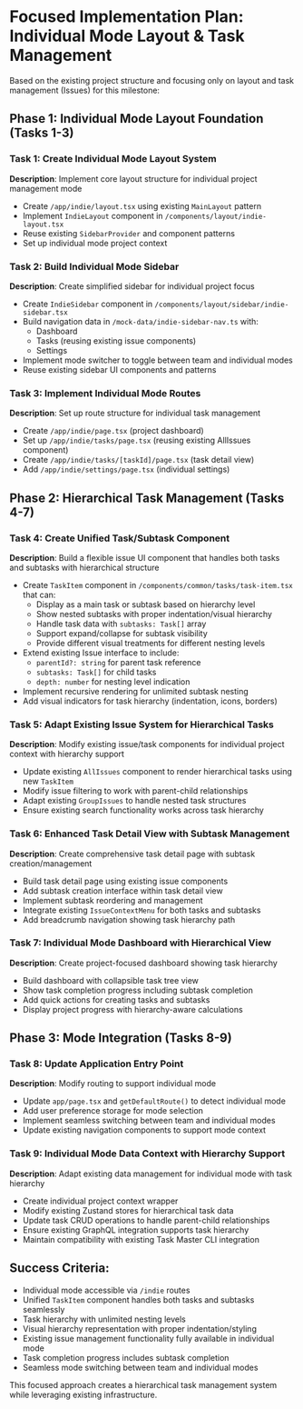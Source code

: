 # Focused Implementation Plan: Individual Mode Layout & Task Management

Based on the existing project structure and focusing only on layout and task management (Issues) for this milestone:

## Phase 1: Individual Mode Layout Foundation (Tasks 1-3)

### Task 1: Create Individual Mode Layout System

**Description**: Implement core layout structure for individual project management mode

- Create `/app/indie/layout.tsx` using existing `MainLayout` pattern
- Implement `IndieLayout` component in `/components/layout/indie-layout.tsx`
- Reuse existing `SidebarProvider` and component patterns
- Set up individual mode project context

### Task 2: Build Individual Mode Sidebar

**Description**: Create simplified sidebar for individual project focus

- Create `IndieSidebar` component in `/components/layout/sidebar/indie-sidebar.tsx`
- Build navigation data in `/mock-data/indie-sidebar-nav.ts` with:
   - Dashboard
   - Tasks (reusing existing issue components)
   - Settings
- Implement mode switcher to toggle between team and individual modes
- Reuse existing sidebar UI components and patterns

### Task 3: Implement Individual Mode Routes

**Description**: Set up route structure for individual task management

- Create `/app/indie/page.tsx` (project dashboard)
- Set up `/app/indie/tasks/page.tsx` (reusing existing AllIssues component)
- Create `/app/indie/tasks/[taskId]/page.tsx` (task detail view)
- Add `/app/indie/settings/page.tsx` (individual settings)

## Phase 2: Hierarchical Task Management (Tasks 4-7)

### Task 4: Create Unified Task/Subtask Component

**Description**: Build a flexible issue UI component that handles both tasks and subtasks with hierarchical structure

- Create `TaskItem` component in `/components/common/tasks/task-item.tsx` that can:
   - Display as a main task or subtask based on hierarchy level
   - Show nested subtasks with proper indentation/visual hierarchy
   - Handle task data with `subtasks: Task[]` array
   - Support expand/collapse for subtask visibility
   - Provide different visual treatments for different nesting levels
- Extend existing Issue interface to include:
   - `parentId?: string` for parent task reference
   - `subtasks: Task[]` for child tasks
   - `depth: number` for nesting level indication
- Implement recursive rendering for unlimited subtask nesting
- Add visual indicators for task hierarchy (indentation, icons, borders)

### Task 5: Adapt Existing Issue System for Hierarchical Tasks

**Description**: Modify existing issue/task components for individual project context with hierarchy support

- Update existing `AllIssues` component to render hierarchical tasks using new `TaskItem`
- Modify issue filtering to work with parent-child relationships
- Adapt existing `GroupIssues` to handle nested task structures
- Ensure existing search functionality works across task hierarchy

### Task 6: Enhanced Task Detail View with Subtask Management

**Description**: Create comprehensive task detail page with subtask creation/management

- Build task detail page using existing issue components
- Add subtask creation interface within task detail view
- Implement subtask reordering and management
- Integrate existing `IssueContextMenu` for both tasks and subtasks
- Add breadcrumb navigation showing task hierarchy path

### Task 7: Individual Mode Dashboard with Hierarchical View

**Description**: Create project-focused dashboard showing task hierarchy

- Build dashboard with collapsible task tree view
- Show task completion progress including subtask completion
- Add quick actions for creating tasks and subtasks
- Display project progress with hierarchy-aware calculations

## Phase 3: Mode Integration (Tasks 8-9)

### Task 8: Update Application Entry Point

**Description**: Modify routing to support individual mode

- Update `app/page.tsx` and `getDefaultRoute()` to detect individual mode
- Add user preference storage for mode selection
- Implement seamless switching between team and individual modes
- Update existing navigation components to support mode context

### Task 9: Individual Mode Data Context with Hierarchy Support

**Description**: Adapt existing data management for individual mode with task hierarchy

- Create individual project context wrapper
- Modify existing Zustand stores for hierarchical task data
- Update task CRUD operations to handle parent-child relationships
- Ensure existing GraphQL integration supports task hierarchy
- Maintain compatibility with existing Task Master CLI integration

## Success Criteria:

- Individual mode accessible via `/indie` routes
- Unified `TaskItem` component handles both tasks and subtasks seamlessly
- Task hierarchy with unlimited nesting levels
- Visual hierarchy representation with proper indentation/styling
- Existing issue management functionality fully available in individual mode
- Task completion progress includes subtask completion
- Seamless mode switching between team and individual modes

This focused approach creates a hierarchical task management system while leveraging existing infrastructure.
